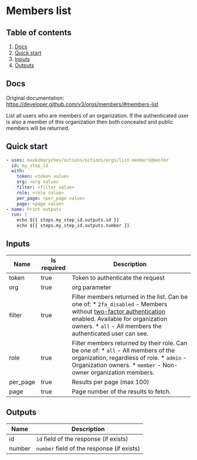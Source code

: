 # Members list

## Table of contents

1. [Docs](#docs)
1. [Quick start](#quick-start)
1. [Inputs](#inputs)
1. [Outputs](#outputs)

<a name="quick-start" ></a>
## Docs

Original documentation: https://developer.github.com/v3/orgs/members/#members-list

List all users who are members of an organization. If the authenticated user is also a member of this organization then both concealed and public members will be returned.




<a name="quick start" ></a>
## Quick start

```yaml
- uses: maxkomarychev/octions/octions/orgs/list-members@master
  id: my_step_id
  with:
    token: <token value>
    org: <org value>
    filter: <filter value>
    role: <role value>
    per_page: <per_page value>
    page: <page value>
- name: Print outputs
  run: |
    echo ${{ steps.my_step_id.outputs.id }}
    echo ${{ steps.my_step_id.outputs.number }}
```


<a name="inputs" ></a>
## Inputs

| Name | Is required | Description |
|---|---|---|
|token|true|Token to authenticate the request
|org|true|org parameter
|filter|true|Filter members returned in the list. Can be one of:   \* `2fa_disabled` - Members without [two-factor authentication](https://github.com/blog/1614-two-factor-authentication) enabled. Available for organization owners.   \* `all` - All members the authenticated user can see.
|role|true|Filter members returned by their role. Can be one of:   \* `all` - All members of the organization, regardless of role.   \* `admin` - Organization owners.   \* `member` - Non-owner organization members.
|per_page|true|Results per page (max 100)
|page|true|Page number of the results to fetch.

<a name="outputs" ></a>
## Outputs

| Name | Description |
|---|---|
|id|`id` field of the response (if exists)|
|number|`number` field of the response (if exists)|

